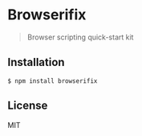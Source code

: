 # Browserifix

> Browser scripting quick-start kit

## Installation

    $ npm install browserifix

## License

MIT
